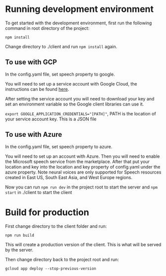 # Running development environment

To get started with the development environment, first run the following command in root directory of the project:

```npm install```

Change directory to ./client and run `npm install` again.

## To use with GCP

In the config.yaml file, set speech property to google.

You will need to set up a service account with Google Cloud, the instructions can be found [here](https://cloud.google.com/text-to-speech/docs/quickstart-client-libraries).

After setting the service account you will need to download your key and set an environment variable so the Google client libraries can use it.

```export GOOGLE_APPLICATION_CREDENTIALS="[PATH]"```, PATH is the location of your service account key. This is a JSON file

## To use with Azure

In the config.yaml file, set speech property to azure.

You will need to set up an account with Azure. Then you will need to enable the Microsoft speech service from the marketplace. After that put your location and key into the location and key property of config.yaml under the azure property. Note neural voices are only supported for Speech resources created in East US, South East Asia, and West Europe regions.

Now you can run `npm run dev` in the project root to start the server and `npm start` in ./client to start the client

# Build for production

First change directory to the client folder and run:

```npm run build```

This will create a production version of the client. This is what will be served by the server.

Then change directory back to the project root and run:

```gcloud app deploy --stop-previous-version```
